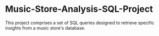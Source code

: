 # Music-Store-Analysis-SQL-Project
This project comprises a set of SQL queries designed to retrieve specific insights from a music store's database.
